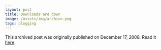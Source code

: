 ```yaml
---
layout: post
title: Downloads are down
image: /assets/img/archive.png
tags: blogging
---
```

This archived post was originally published on December 17, 2008. Read it [here](/alex.ciobanu.org/index7ea6.html).

